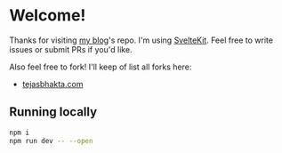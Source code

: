 # Welcome!

Thanks for visiting [my blog](https://blog.johnqian.com/)'s repo. I'm using [SvelteKit](https://kit.svelte.dev/). Feel free to write issues or submit PRs if you'd like.

Also feel free to fork! I'll keep of list all forks here:

- [tejasbhakta.com](https://tejasbhakta.com/)

## Running locally

```bash
npm i
npm run dev -- --open
```
